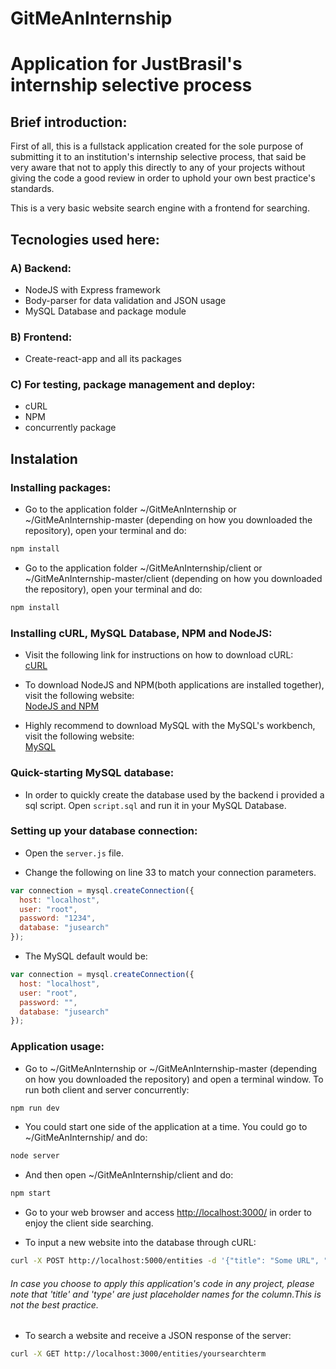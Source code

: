 # GitMeAnInternship

# Application for JustBrasil's internship selective process

## Brief introduction:
First of all, this is a fullstack application created for the sole purpose of submitting it to an institution's  internship selective process, that said be very aware that not to apply this directly to any of your projects without giving the code a good review in order to uphold your own best practice's standards.

This is a very basic website search engine with a frontend for searching.

## Tecnologies used here:
### A) Backend:
* NodeJS with Express framework
* Body-parser for data validation and JSON usage
* MySQL Database and package module
### B) Frontend:
* Create-react-app and all its packages
### C) For testing, package management and deploy:
* cURL
* NPM
* concurrently package

## Instalation

### Installing packages:
* Go to the application folder ~/GitMeAnInternship or ~/GitMeAnInternship-master (depending on how you downloaded the repository), open your terminal and do:

```bash
npm install
```

* Go to the application folder ~/GitMeAnInternship/client or ~/GitMeAnInternship-master/client (depending on how you downloaded the repository), open your terminal and do:

```bash
npm install
```

### Installing cURL, MySQL Database, NPM and NodeJS:

* Visit the following link for instructions on how to download cURL: <br>
<a href="https://curl.haxx.se/download.html" target="_blank">cURL</a>


* To download NodeJS and NPM(both applications are installed together), visit the following website: <br>
<a href="https://nodejs.org/en/download/" target="_blank">NodeJS and NPM</a>

* Highly recommend to download MySQL with the MySQL's workbench, visit the following website: <br>
<a href="https://dev.mysql.com/downloads/" target="_blank"> MySQL</a>


### Quick-starting MySQL database:

* In order to quickly create the database used by the backend i provided a sql script. Open `script.sql` and run it in your MySQL Database.

### Setting up your database connection:

* Open the `server.js` file.

* Change the following on line 33 to match your connection parameters. 
```js
var connection = mysql.createConnection({
  host: "localhost",
  user: "root",
  password: "1234",
  database: "jusearch"
});
```
* The MySQL default would be:
```js
var connection = mysql.createConnection({
  host: "localhost",
  user: "root",
  password: "",
  database: "jusearch"
});
```

### Application usage:

* Go to ~/GitMeAnInternship or ~/GitMeAnInternship-master (depending on how you downloaded the repository) and open a terminal window. To run both client and server concurrently:
```bash
npm run dev
```
* You could start one side of the application at a time. You could go to ~/GitMeAnInternship/ and do:
```bash
node server
```
* And then open ~/GitMeAnInternship/client and do:
```bash
npm start
```
* Go to your web browser and access <a href="http://localhost:3000/entities" target="_blank"> http://localhost:3000/</a> in order to enjoy the client side searching.

* To input a new website into the database through cURL:
```bash
curl -X POST http://localhost:5000/entities -d '{"title": "Some URL", "type": "Some website content"}'
```
###### In case you choose to apply this application's code in any project, please note that 'title' and 'type' are just placeholder names for the column.This is not the best practice.

* To search a website and receive a JSON response of the server:
```bash
curl -X GET http://localhost:3000/entities/yoursearchterm 
```


